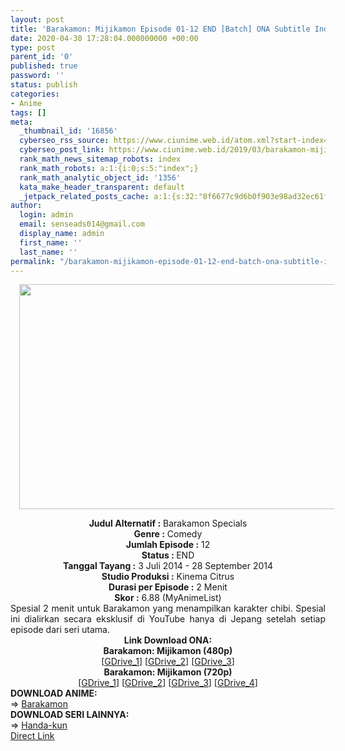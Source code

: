 ```yaml
---
layout: post
title: 'Barakamon: Mijikamon Episode 01-12 END [Batch] ONA Subtitle Indonesia'
date: 2020-04-30 17:28:04.000000000 +00:00
type: post
parent_id: '0'
published: true
password: ''
status: publish
categories:
- Anime
tags: []
meta:
  _thumbnail_id: '16856'
  cyberseo_rss_source: https://www.ciunime.web.id/atom.xml?start-index=2551&max-results=150
  cyberseo_post_link: https://www.ciunime.web.id/2019/03/barakamon-mijikamon-episode-01-12-end.html
  rank_math_news_sitemap_robots: index
  rank_math_robots: a:1:{i:0;s:5:"index";}
  rank_math_analytic_object_id: '1356'
  kata_make_header_transparent: default
  _jetpack_related_posts_cache: a:1:{s:32:"8f6677c9d6b0f903e98ad32ec61f8deb";a:2:{s:7:"expires";i:1646458695;s:7:"payload";a:0:{}}}
author:
  login: admin
  email: senseads014@gmail.com
  display_name: admin
  first_name: ''
  last_name: ''
permalink: "/barakamon-mijikamon-episode-01-12-end-batch-ona-subtitle-indonesia/"
---
```

<div class="separator" style="clear: both; text-align: center;"><a href="https://4.bp.blogspot.com/-9_mSRb2xaH8/XJ9MJJdlAnI/AAAAAAAAK0A/bZKFP-yws4wQHbWosW4mKj5eGFD_7f2JQCLcBGAs/s1600/Barakamon%2B-%2BMijikamon.jpg" imageanchor="1" style="margin-left: 1em; margin-right: 1em;"><img border="0" data-original-height="720" data-original-width="1280" height="360" src="{{ site.baseurl }}/assets/2020/04/Barakamon%2B-%2BMijikamon.jpg" width="640" /></a></div>
<p>
<div style="text-align: center;"><b>Judul</b><b><b> Alternatif</b> :</b> Barakamon Specials</div>
<div style="text-align: center;"><b><b>Genre :</b></b> Comedy</div>
<div style="text-align: center;"><b>Jumlah Episode :</b> 12<br /><b>Status :&nbsp;</b>END<br /><b>Tanggal Tayang :</b> 3 Juli 2014 - 28 September 2014<br /><b>Studio Produksi :</b> Kinema Citrus<br /><b>Durasi per Episode :</b> 2 Menit</div>
<div style="text-align: center;"><b>Skor :</b> 6.88 (MyAnimeList)</div>
<div style="text-align: center;"></div>
<div style="text-align: justify;">Spesial 2 menit untuk Barakamon yang menampilkan karakter chibi. Spesial ini dialirkan secara eksklusif di YouTube hanya di Jepang setelah setiap episode dari seri utama.</div>
<div style="text-align: justify;"></div>
<div style="text-align: justify;"></div>
<div style="text-align: center;"><b>Link Download ONA:</b></div>
<div style="text-align: center;"><b>Barakamon: Mijikamon (480p)</b></div>
<div style="text-align: center;">[<a href="https://drive.google.com/uc?id=0B8DFDpMvqxsCNDNJcENTT0RZcXM" target="_blank" rel="noopener">GDrive_1</a>] [<a href="https://drive.google.com/uc?id=1rDmsUJjNySPifo8ZcbAXQZSzZlCbPDgk" target="_blank" rel="noopener">GDrive_2</a>] [<a href="https://drive.google.com/uc?export=download&amp;id=0B8DFDpMvqxsCNDNJcENTT0RZcXM" target="_blank" rel="noopener">GDrive_3</a>]</div>
<div style="text-align: center;"><b>Barakamon: Mijikamon (720p)</b><br />[<a href="https://drive.google.com/uc?id=0B8DFDpMvqxsCdFUyeVJyQm9qZ00" target="_blank" rel="noopener">GDrive_1</a>] [<a href="https://drive.google.com/uc?id=1sGltIKOCYlOTwbC0VPR0K79vumhUASak" target="_blank" rel="noopener">GDrive_2</a>] [<a href="https://drive.google.com/uc?id=1w1YbS7pCKarFw4Q3yCAW0b-UND4IK7WY" target="_blank" rel="noopener">GDrive_3</a>] [<a href="https://drive.google.com/uc?export=download&amp;id=0B8DFDpMvqxsCdFUyeVJyQm9qZ00" target="_blank" rel="noopener">GDrive_4</a>]
<div style="text-align: left;"></div>
<div style="text-align: left;">
<div style="text-align: left;"><b>DOWNLOAD ANIME:</b></div>
<div style="text-align: left;"></div>
<div style="text-align: left;">=&gt;&nbsp;<a href="https://www.ciunime.web.id/2019/01/barakamon-episode-01-12-end-batch.html" target="_blank" rel="noopener">Barakamon</a></div>
<div style="text-align: left;"></div>
</div>
<div style="text-align: left;"><b>DOWNLOAD SERI LAINNYA:</b></div>
<div style="text-align: left;"></div>
<div style="text-align: left;">=&gt;&nbsp;<a href="https://www.ciunime.web.id/2018/11/handa-kun-episode-01-12-end-batch.html" target="_blank" rel="noopener">Handa-kun</a></div>
<div style="text-align: left;"></div>
</div>
<link rel="stylesheet" href="https://cdnjs.cloudflare.com/ajax/libs/font-awesome/4.7.0/css/font-awesome.min.css" />
<div class="divbtn"> <a href="https://handymansurrender.com/fihup8buzv?key=94550f7ce39444073321dde3b8782f97" class="btn"><i class="fa fa-download"></i> Direct Link</a> </div>
